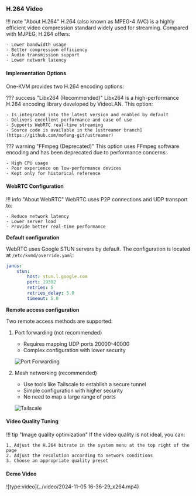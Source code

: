 ### H.264 Video

!!! note "About H.264"
    H.264 (also known as MPEG-4 AVC) is a highly efficient video compression standard widely used for streaming. Compared with MJPEG, H.264 offers:

    - Lower bandwidth usage
    - Better compression efficiency
    - Audio transmission support
    - Lower network latency

#### Implementation Options

One-KVM provides two H.264 encoding options:

??? success "Libx264 (Recommended)"
    Libx264 is a high-performance H.264 encoding library developed by VideoLAN. This option:

    - Is integrated into the latest version and enabled by default
    - Delivers excellent performance and ease of use
    - Supports WebRTC real-time streaming
    - Source code is available in the [ustreamer branch](https://github.com/mofeng-git/ustreamer)

??? warning "FFmpeg (Deprecated)"
    This option uses FFmpeg software encoding and has been deprecated due to performance concerns:

    - High CPU usage
    - Poor experience on low-performance devices
    - Kept only for historical reference

#### WebRTC Configuration

!!! info "About WebRTC"
    WebRTC uses P2P connections and UDP transport to:

    - Reduce network latency
    - Lower server load
    - Provide better real-time performance

**Default configuration**

WebRTC uses Google STUN servers by default. The configuration is located at `/etc/kvmd/override.yaml`:
```yaml
janus:
    stun:
        host: stun.l.google.com
        port: 19302
        retries: 5
        retries_delay: 5.0
        timeout: 5.0
```

**Remote access configuration**

Two remote access methods are supported:

1. Port forwarding (not recommended)

    - Requires mapping UDP ports 20000-40000
    - Complex configuration with lower security

    ![Port Forwarding](../img/image-20241021132357799.png)
   
2. Mesh networking (recommended)

    - Use tools like Tailscale to establish a secure tunnel
    - Simple configuration with higher security
    - No need to map a large range of ports

    ![Tailscale](../img/image-20241021143310563.png)

#### Video Quality Tuning

!!! tip "Image quality optimization"
    If the video quality is not ideal, you can:

    1. Adjust the H.264 bitrate in the system menu at the top right of the page
    2. Adjust the resolution according to network conditions
    3. Choose an appropriate quality preset

#### Demo Video

![type:video](../video/2024-11-05 16-36-29_x264.mp4)


